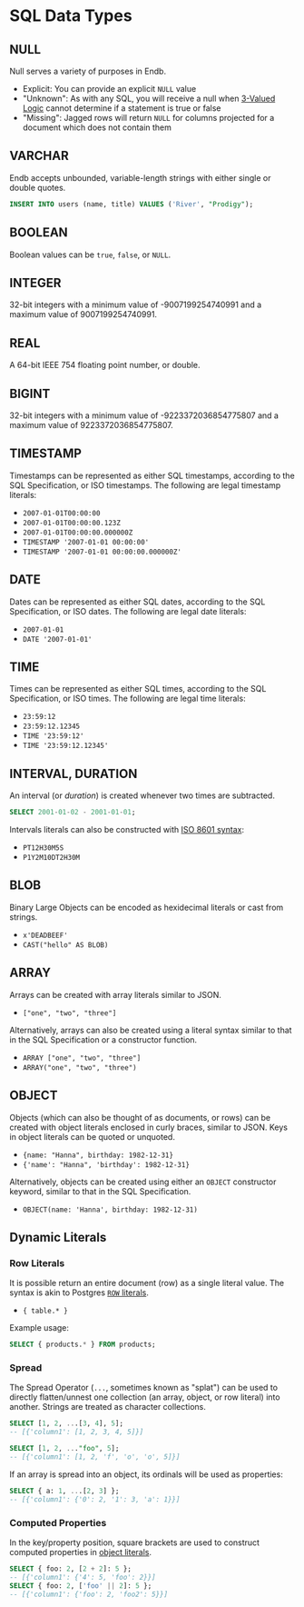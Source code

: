 # SQL Data Types

## NULL

Null serves a variety of purposes in Endb.

* Explicit: You can provide an explicit `NULL` value
* "Unknown": As with any SQL, you will receive a null when [3-Valued Logic](https://en.wikipedia.org/wiki/Three-valued_logic#SQL)
  cannot determine if a statement is true or false
* "Missing": Jagged rows will return `NULL` for columns projected
  for a document which does not contain them

## VARCHAR

Endb accepts unbounded, variable-length strings with either single or double quotes.

```SQL
INSERT INTO users (name, title) VALUES ('River', "Prodigy");
```

## BOOLEAN

Boolean values can be `true`, `false`, or `NULL`.

## INTEGER

32-bit integers with a minimum value of -9007199254740991
and a maximum value of 9007199254740991.

## REAL

A 64-bit IEEE 754 floating point number, or double.

## BIGINT

32-bit integers with a minimum value of -9223372036854775807
and a maximum value of 9223372036854775807.

## TIMESTAMP

Timestamps can be represented as either SQL timestamps, according to the SQL Specification,
or ISO timestamps.
The following are legal timestamp literals:

* `2007-01-01T00:00:00`
* `2007-01-01T00:00:00.123Z`
* `2007-01-01T00:00:00.000000Z`
* `TIMESTAMP '2007-01-01 00:00:00'`
* `TIMESTAMP '2007-01-01 00:00:00.000000Z'`

## DATE

Dates can be represented as either SQL dates, according to the SQL Specification,
or ISO dates.
The following are legal date literals:

* `2007-01-01`
* `DATE '2007-01-01'`

## TIME

Times can be represented as either SQL times, according to the SQL Specification,
or ISO times.
The following are legal time literals:

* `23:59:12`
* `23:59:12.12345`
* `TIME '23:59:12'`
* `TIME '23:59:12.12345'`

## INTERVAL, DURATION

An interval (or _duration_) is created whenever two times are subtracted.

```sql
SELECT 2001-01-02 - 2001-01-01;
```

Intervals literals can also be constructed with
[ISO 8601 syntax](https://en.wikipedia.org/wiki/ISO_8601#Time_intervals):

* `PT12H30M5S`
* `P1Y2M10DT2H30M`

## BLOB

Binary Large Objects can be encoded as hexidecimal literals or cast from strings.

* `x'DEADBEEF'`
* `CAST("hello" AS BLOB)`

## ARRAY

Arrays can be created with array literals similar to JSON.

* `["one", "two", "three"]`

Alternatively, arrays can also be created using a literal syntax similar
to that in the SQL Specification or a constructor function.

* `ARRAY ["one", "two", "three"]`
* `ARRAY("one", "two", "three")`

## OBJECT

Objects (which can also be thought of as documents, or rows)
can be created with object literals enclosed in curly braces,
similar to JSON.
Keys in object literals can be quoted or unquoted.

* `{name: "Hanna", birthday: 1982-12-31}`
* `{'name': "Hanna", 'birthday': 1982-12-31}`

Alternatively, objects can be created using either an `OBJECT`
constructor keyword, similar to that in the SQL Specification.

* `OBJECT(name: 'Hanna', birthday: 1982-12-31)`

## Dynamic Literals

### Row Literals

It is possible return an entire document (row) as a single literal value.
The syntax is akin to Postgres [`ROW` literals](https://www.postgresql.org/docs/current/rowtypes.html).

* `{ table.* }`

Example usage:

```sql
SELECT { products.* } FROM products;
```

### Spread

The Spread Operator (`...`, sometimes known as "splat")
can be used to directly flatten/unnest one collection
(an array, object, or row literal) into another.
Strings are treated as character collections.

```sql
SELECT [1, 2, ...[3, 4], 5];
-- [{'column1': [1, 2, 3, 4, 5]}]

SELECT [1, 2, ..."foo", 5];
-- [{'column1': [1, 2, 'f', 'o', 'o', 5]}]
```

If an array is spread into an object, its ordinals will be used as properties:

```sql
SELECT { a: 1, ...[2, 3] };
-- [{'column1': {'0': 2, '1': 3, 'a': 1}}]
```

### Computed Properties

In the key/property position, square brackets are used to construct
computed properties in [object literals](data_types.md#object).

```sql
SELECT { foo: 2, [2 + 2]: 5 };
-- [{'column1': {'4': 5, 'foo': 2}}]
SELECT { foo: 2, ['foo' || 2]: 5 };
-- [{'column1': {'foo': 2, 'foo2': 5}}]
```
